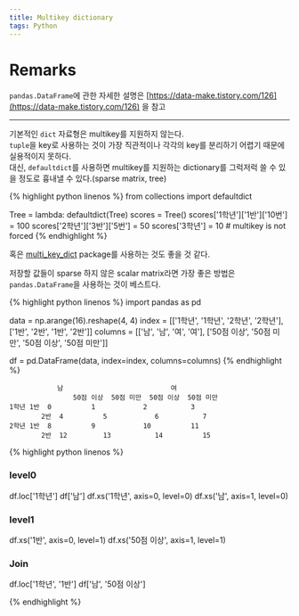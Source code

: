 ```yaml
---
title: Multikey dictionary
tags: Python
---
```


# Remarks
`pandas.DataFrame`에 관한 자세한 설명은 [https://data-make.tistory.com/126](https://data-make.tistory.com/126) 을 참고

---

<!--more-->

기본적인 `dict` 자료형은 multikey를 지원하지 않는다.  
`tuple`을 key로 사용하는 것이 가장 직관적이나 각각의 key를 분리하기 어렵기 때문에 실용적이지 못하다.  
대신, `defaultdict`를 사용하면 multikey를 지원하는 dictionary를 그럭저럭 쓸 수 있을 정도로 흉내낼 수 있다.(sparse matrix, tree)  


{% highlight python linenos %}
from collections import defaultdict

Tree = lambda: defaultdict(Tree)
scores = Tree()
scores['1학년']['1반']['10번'] = 100
scores['2학년']['3반']['5번']  = 50
scores['3학년']                = 10  # multikey is not forced
{% endhighlight %}

혹은 [multi_key_dict](https://pypi.org/project/multi_key_dict/) package를 사용하는 것도 좋을 것 같다.


저장할 값들이 sparse 하지 않은 scalar matrix라면 가장 좋은 방법은 `pandas.DataFrame`을 사용하는 것이 베스트다.

{% highlight python linenos %}
import pandas as pd

data  = np.arange(16).reshape(4, 4)
index = [['1학년', '1학년', '2학년', '2학년'],
         ['1반', '2반', '1반', '2반']]
columns = [['남', '남', '여', '여'],
           ['50점 이상', '50점 미만', '50점 이상', '50점 미만']]

df = pd.DataFrame(data, index=index, columns=columns)
{% endhighlight %}


    	        남	                        여
                    50점 이상	50점 미만	50점 이상	50점 미만
    1학년	1반	0	       1	        2	        3
            2반	4	       5	        6          	7
    2학년	1반	8	       9	        10	        11
            2반	12	       13	        14	        15


{% highlight python linenos %}
### level0
df.loc['1학년']
df['남']
df.xs('1학년', axis=0, level=0)
df.xs('남', axis=1, level=0)

### level1
df.xs('1반', axis=0, level=1)
df.xs('50점 이상', axis=1, level=1)

### Join
df.loc['1학년', '1반']
df['남', '50점 이상']

{% endhighlight %}

